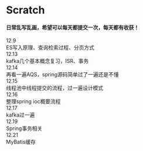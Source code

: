 # Scratch
#### 日常乱写乱画，希望可以每天都提交一次，每天都有收获！

12.9 
<br> ES写入原理、查询检索过程、分页方式
<br>12.13
<br>kafka几个基本概念复习，ISR、事务
<br>12.14
<br>再看一遍AQS，spring源码简单过了一遍还是不懂
<br>12.15
<br>线程池中线程提交的流程，过一遍设计模式
<br>12.16
<br>整理spring ioc概要流程
<br>12.17
<br>kafka过一遍
<br>12.19
<br>Spring事务相关
<br>12.21
<br>MyBatis缓存
